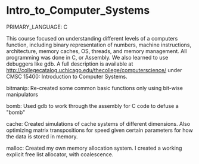 # Intro_to_Computer_Systems

PRIMARY_LANGUAGE: C

This course focused on understanding different levels of a computers function, including binary representation of numbers, machine instructions, architecture, memory caches, OS, threads, and memory management. All programming was done in C, or Assembly. We also learned to use debuggers like gdb. A full description is available at http://collegecatalog.uchicago.edu/thecollege/computerscience/ 
under CMSC 15400: Introduction to Computer Systems.

bitmanip: Re-created some common basic functions only using bit-wise manipulators

bomb: Used gdb to work through the assembly for C code to defuse a "bomb"

cache: Created simulations of cache systems of different dimensions. Also optimizing matrix transpositions for speed given certain parameters for how the data is stored in memory.

malloc: Created my own memory allocation system. I created a working explicit free list allocator, with coalescence. 